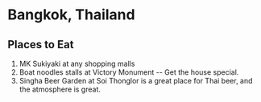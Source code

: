 # Bangkok, Thailand

## Places to Eat
1. MK Sukiyaki at any shopping malls
1. Boat noodles stalls at Victory Monument -- Get the house special. 
1. Singha Beer Garden at Soi Thonglor is a great place for Thai beer, and the atmosphere is great.